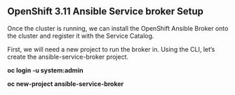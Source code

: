 ## OpenShift 3.11 Ansible Service broker Setup

Once the cluster is running, we can install the OpenShift Ansible Broker onto the cluster and register it with the Service Catalog. 

First, we will need a new project to run the broker in. Using the CLI, let’s create the ansible-service-broker project.

**oc login -u system:admin**

**oc new-project ansible-service-broker**

